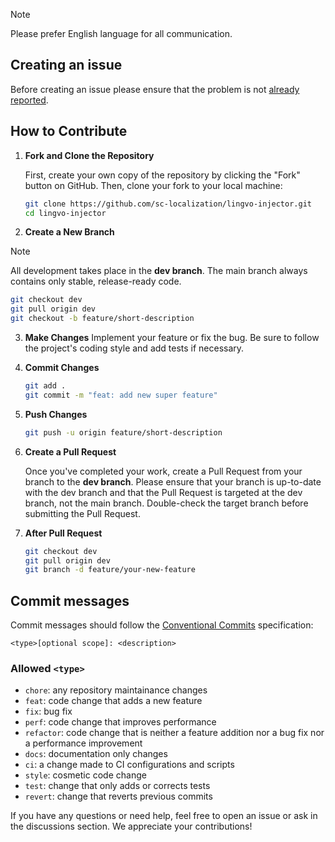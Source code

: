 > [!NOTE]
> Please prefer English language for all communication.

## Creating an issue

Before creating an issue please ensure that the problem is not [already reported](https://github.com/sc-localization/VerseBridge/issues).

## How to Contribute

1. **Fork and Clone the Repository**

   First, create your own copy of the repository by clicking the "Fork" button on GitHub. Then, clone your fork to your local machine:

   ```sh
   git clone https://github.com/sc-localization/lingvo-injector.git
   cd lingvo-injector
   ```

2. **Create a New Branch**

> [!NOTE]
> All development takes place in the **dev branch**. The main branch always contains only stable, release-ready code.

```sh
git checkout dev
git pull origin dev
git checkout -b feature/short-description
```

3. **Make Changes**
   Implement your feature or fix the bug. Be sure to follow the project's coding style and add tests if necessary.

4. **Commit Changes**

   ```sh
   git add .
   git commit -m "feat: add new super feature"
   ```

5. **Push Changes**

   ```sh
   git push -u origin feature/short-description
   ```

6. **Create a Pull Request**

   Once you've completed your work, create a Pull Request from your branch to the **dev branch**. Please ensure that your branch is up-to-date with the dev branch and that the Pull Request is targeted at the dev branch, not the main branch. Double-check the target branch before submitting the Pull Request.

7. **After Pull Request**

   ```sh
   git checkout dev
   git pull origin dev
   git branch -d feature/your-new-feature
   ```

## Commit messages

Commit messages should follow the [Conventional Commits](https://conventionalcommits.org) specification:

```
<type>[optional scope]: <description>
```

### Allowed `<type>`

- `chore`: any repository maintainance changes
- `feat`: code change that adds a new feature
- `fix`: bug fix
- `perf`: code change that improves performance
- `refactor`: code change that is neither a feature addition nor a bug fix nor a performance improvement
- `docs`: documentation only changes
- `ci`: a change made to CI configurations and scripts
- `style`: cosmetic code change
- `test`: change that only adds or corrects tests
- `revert`: change that reverts previous commits

If you have any questions or need help, feel free to open an issue or ask in the discussions section. We appreciate your contributions!
